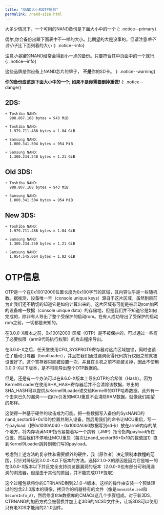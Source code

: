 ```yaml
---
title: "NAND大小和OTP信息"
permalink: /nand-size.html
---
```


大多少情况下，一个可用的NAND备份是下面大小中的一个
{: .notice--primary}

偶尔,你会备份出跟下面表中不一样的大小。比期望的大是没事的，但请注意*绝不会小于*比下面列着的大小
{: .notice--info}

注意*小容量*的NAND经常会得到小一点的备份。只要符合其中页面中的一个就行.
{: .notice--info}

这些品牌是你设备上NAND芯片的牌子， **不是**你的SD卡。
{: .notice--warning}

**你的备份应该是下面大小中的一个; 如果不是你需要删掉重做!**
{: .notice--danger}

## 2DS:    

    + Toshiba NAND:     
      988.807.168 bytes = 943 MiB    

    + Toshiba NAND:    
      1.979.711.488 bytes = 1.84 GiB    

    + Samsung NAND:    
      1.000.341.504 bytes = 954 MiB    

    + Samsung NAND:    
      1.300.234.240 bytes = 1.21 GiB    

## Old 3DS:    

    + Toshiba NAND:     
      988.807.168 bytes = 943 MiB    

    + Samsung NAND:    
      1.000.341.504 bytes = 954 MiB    

## New 3DS:    

    + Toshiba NAND:    
      1.979.711.488 bytes = 1.84 GiB    

    + Samsung NAND:    
      1.300.234.240 bytes = 1.21 GiB    

    + Samsung NAND:
      1.954.545.664 bytes = 1.82 GiB
      
# OTP信息
      
OTP是一个在0x10012000位置长度为0x100字节的区域，其内容似乎是一些随机数。据推测，设备唯一号（console unique keys）源自于这片区域，虽然到目前为止我们还不确切的知道它是如何计算出来的。这片区域有可能是被启动rom加密的设备唯一数据（console unique data）的存储地，但是我们并不知道它是如何完成的，除非有人导出了整个受保护的启动rom。在有人成功导出了受保护的启动rom之前，一切都是未知的。

在3.0.0-X版本之前，0x10012000-区域（OTP）是不被保护的，可以通过一些有了必要权限（arm9代码执行权限）的攻击程序导出。

在3.0.0-X之后，任天堂使用CFG_SYSPROT9寄存器对这片区域加锁，同时也锁住了启动引导器（bootloader），并且在我们通过漏洞获得代码执行权限之前就被设置好了。这个寄存器只能被设置一次，并且在关机之前不能被关掉，因此不使用3.0.0-X以下版本，是不可能导出整个OTP数据的。

但是，还是有一个办法可以在9.6.0-X版本上导出OTP的哈希值（Hash）。因为Kernel9Loader在使用SHA\_HASH寄存器后并不会清除该数据，导出的SHA\_HASH可以提供从Kernel9Loader递交给Kernel9的OTP哈希数据。此外有一个由来已久的漏洞——由i2c引发的MCU重启不会清除RAM数据，就像我们期望的那样。

这使得一种基于硬件的攻击成为可能。把一些数据写入备份的SysNAND的nand\_sector96+0x10的位置并刷入设备。然后用我们的命令让MCU重启，写一个payload（把0x1000A040 - 0x1000A060数据写到sd卡）放在arm9内存的某个地方，将内存填满NOP指令紧接着写一个跳转（JMP）指令指向payload所在位置。然后我们不停地让MCU重启（每次让nand\_sector96+0x10的数值加1）直到Kernel9Loader跳转到我们写的payload。

考虑到上述方法的复杂性和需要额外的硬件，我（原作者）决定限制本教程的范围，只针对降级到3.0.0-X以下版本的方法。选择2.1.0-X的原因是因为它是唯一的在3.0.0-X版本以下并且完全支持浏览器漏洞的版本（2.0.0-X也有部分可利用漏洞的浏览器，但是由于其他的原因，并不能完成OTP提取）

这个过程包括将你的CTRNAND刷到2.1.0-4版本。这样的操作由安装一个预处理过的包含2.1.0版本的镜像，拷贝你的机器特有的文件（像是`moveable.sed`和`SecureInfo_A`），然后修复title数据库的CMACs这几个步骤组成。对于新3DS，CTRNAND的加密方式会被替换并加上老3DS的NCSD文件头，让新3DS可以使用只有老3DS才能用的2.1.0固件。
